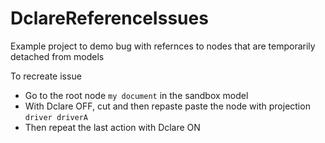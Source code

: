 # DclareReferenceIssues
Example project to demo bug with refernces to nodes that are temporarily detached from models

To recreate issue
- Go to the root node `my document` in the sandbox model
- With Dclare OFF, cut and then repaste paste the node with projection `driver driverA`
- Then repeat the last action with Dclare ON
